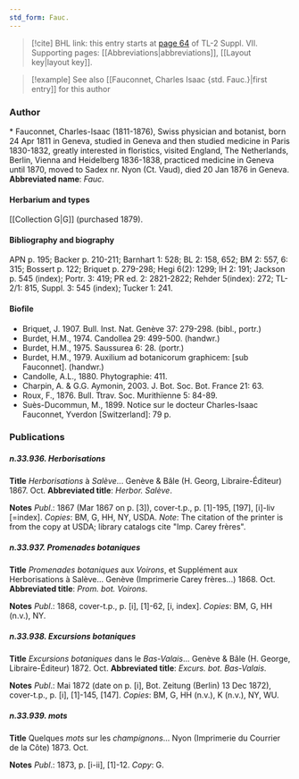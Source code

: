 ```yaml
---
std_form: Fauc.
---
```


> [!cite] BHL link: this entry starts at [page 64](https://www.biodiversitylibrary.org/page/33259568) of TL-2 Suppl. VII.
> Supporting pages: [[Abbreviations|abbreviations]], [[Layout key|layout key]].

> [!example] See also [[Fauconnet, Charles Isaac {std. Fauc.}|first entry]] for this author

### Author

\* Fauconnet, Charles-Isaac (1811-1876), Swiss physician and botanist, born 24 Apr 1811 in Geneva, studied in Geneva and then studied medicine in Paris 1830-1832, greatly interested in floristics, visited England, The Netherlands, Berlin, Vienna and Heidelberg 1836-1838, practiced medicine in Geneva until 1870, moved to Sadex nr. Nyon (Ct. Vaud), died 20 Jan 1876 in Geneva. 
**Abbreviated name**: *Fauc.*

#### Herbarium and types

[[Collection G|G]] (purchased 1879).

#### Bibliography and biography

APN p. 195; Backer p. 210-211; Barnhart 1: 528; BL 2: 158, 652; BM 2: 557, 6: 315; Bossert p. 122; Briquet p. 279-298; Hegi 6(2): 1299; IH 2: 191; Jackson p. 545 (index); Portr. 3: 419; PR ed. 2: 2821-2822; Rehder 5(index): 272; TL-2/1: 815, Suppl. 3: 545 (index); Tucker 1: 241.

#### Biofile

- Briquet, J. 1907. Bull. Inst. Nat. Genève 37: 279-298. (bibl., portr.)
- Burdet, H.M., 1974. Candollea 29: 499-500. (handwr.)
- Burdet, H.M., 1975. Saussurea 6: 28. (portr.)
- Burdet, H.M., 1979. Auxilium ad botanicorum graphicem: \[sub Fauconnet\]. (handwr.)
- Candolle, A.L., 1880. Phytographie: 411.
- Charpin, A. & G.G. Aymonin, 2003. J. Bot. Soc. Bot. France 21: 63.
- Roux, F., 1876. Bull. Ttrav. Soc. Murithïenne 5: 84-89.
- Suès-Ducommun, M., 1899. Notice sur le docteur Charles-Isaac Fauconnet, Yverdon \[Switzerland\]: 79 p.

### Publications

##### n.33.936. Herborisations

**Title**
*Herborisations* à *Salève*... Genève & Bâle (H. Georg, Libraire-Éditeur) 1867. Oct.
**Abbreviated title**: *Herbor. Salève*.

**Notes**
*Publ*.: 1867 (Mar 1867 on p. \[3\]), cover-t.p., p. \[1\]-195, \[197\], \[i\]-liv \[=index\]. *Copies*: BM, G, HH, NY, USDA.
*Note*: The citation of the printer is from the copy at USDA; library catalogs cite "Imp. Carey frères".

##### n.33.937. Promenades botaniques

**Title**
*Promenades botaniques* aux *Voirons*, et Supplément aux Herborisations à Salève... Genève (Imprimerie Carey frères...) 1868. Oct.
**Abbreviated title**: *Prom. bot. Voirons*.

**Notes**
*Publ*.: 1868, cover-t.p., p. \[i\], \[1\]-62, \[i, index\]. *Copies*: BM, G, HH (n.v.), NY.

##### n.33.938. Excursions botaniques

**Title**
*Excursions botaniques* dans le *Bas-Valais*... Genève & Bâle (H. George, Libraire-Éditeur) 1872. Oct.
**Abbreviated title**: *Excurs. bot. Bas-Valais*.

**Notes**
*Publ*.: Mai 1872 (date on p. \[i\], Bot. Zeitung (Berlin) 13 Dec 1872), cover-t.p., p. \[i\], \[1\]-145, \[147\]. *Copies*: BM, G, HH (n.v.), K (n.v.), NY, WU.

##### n.33.939. mots

**Title**
Quelques *mots* sur les *champignons*... Nyon (Imprimerie du Courrier de la Côte) 1873. Oct.

**Notes**
*Publ*.: 1873, p. \[i-ii\], \[1\]-12. *Copy*: G.

